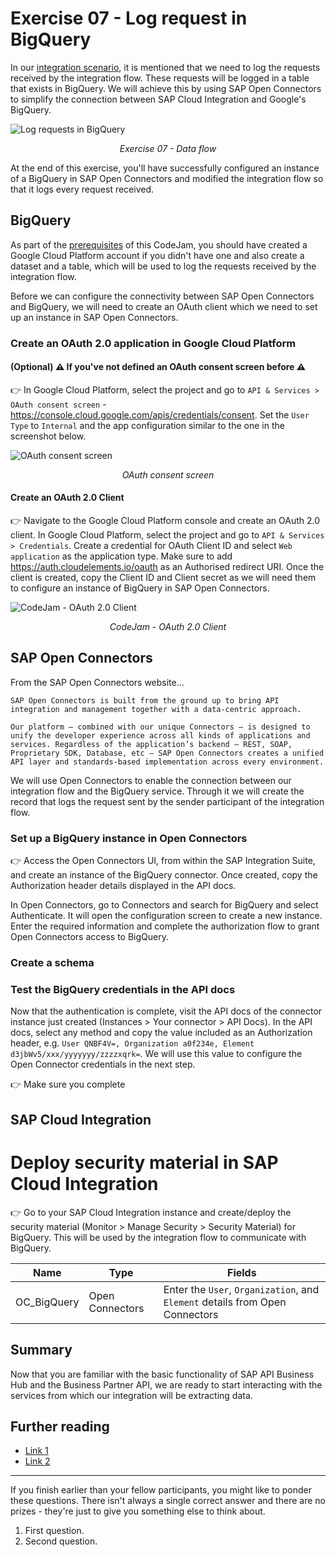 # Exercise 07 - Log request in BigQuery

In our [integration scenario](../../README.md#integration-scenario), it is mentioned that we need to log the requests received by the integration flow. These requests will be logged in a table that exists in BigQuery. We will achieve this by using SAP Open Connectors to simplify the connection between SAP Cloud Integration and Google's BigQuery. 


![Log requests in BigQuery](assets/diagrams/bigquery_data_flow.png)
<p align = "center">
<i>Exercise 07 - Data flow</i>
</p>

At the end of this exercise, you'll have successfully configured an instance of a BigQuery in SAP Open Connectors and modified the integration flow so that it logs every request received.

## BigQuery

As part of the [prerequisites](../../prerequisites.md#bigquery) of this CodeJam, you should have created a Google Cloud Platform account if you didn't have one and also create a dataset and a table, which will be used to log the requests received by the integration flow.

Before we can configure the connectivity between SAP Open Connectors and BigQuery, we will need to create an OAuth client which we need to set up an instance in SAP Open Connectors.

### Create an OAuth 2.0 application in Google Cloud Platform


#### (Optional) ⚠️ If you've not defined an OAuth consent screen before ⚠️

👉 In Google Cloud Platform, select the project and go to `API & Services > OAuth consent screen` - https://console.cloud.google.com/apis/credentials/consent. Set the `User Type` to `Internal` and the app configuration similar to the one in the screenshot below.

![OAuth consent screen](assets/oauth-consent-screen.png)
<p align = "center">
<i>OAuth consent screen</i>
</p>


#### Create an OAuth 2.0 Client

👉 Navigate to the Google Cloud Platform console and create an OAuth 2.0 client. In Google Cloud Platform, select the project and go to `API & Services > Credentials`. Create a credential for OAuth Client ID and select `Web application` as the application type. Make sure to add https://auth.cloudelements.io/oauth as an Authorised redirect URI. Once the client is created, copy the Client ID and Client secret as we will need them to configure an instance of BigQuery in SAP Open Connectors.

![CodeJam - OAuth 2.0 Client](assets/codejam-oauth-clientid.png)
<p align = "center">
<i>CodeJam - OAuth 2.0 Client</i>
</p>


## SAP Open Connectors

From the SAP Open Connectors website... 

    SAP Open Connectors is built from the ground up to bring API integration and management together with a data-centric approach.

    Our platform – combined with our unique Connectors – is designed to unify the developer experience across all kinds of applications and services. Regardless of the application’s backend – REST, SOAP, Proprietary SDK, Database, etc – SAP Open Connectors creates a unified API layer and standards-based implementation across every environment.

We will use Open Connectors to enable the connection between our integration flow and the BigQuery service. Through it we will create the record that logs the request sent by the sender participant of the integration flow.

### Set up a BigQuery instance in Open Connectors

👉 Access the Open Connectors UI, from within the SAP Integration Suite, and create an instance of the BigQuery connector. Once created, copy the Authorization header details displayed in the API docs.



In Open Connectors, go to Connectors and search for BigQuery and select Authenticate. It will open the configuration screen to create a new instance. Enter the required information and complete the authorization flow to grant Open Connectors access to BigQuery.

### Create a schema



### Test the BigQuery credentials in the API docs

Now that the authentication is complete, visit the API docs of the connector instance just created (Instances > Your connector > API Docs). In the API docs, select any method and copy the value included as an Authorization header, e.g. `User QNBF4V=, Organization a0f234e, Element d3jbWv5/xxx/yyyyyyy/zzzzxqrk=`. We will use this value to configure the Open Connector credentials in the next step.

👉 Make sure you complete


## SAP Cloud Integration

# Deploy security material in SAP Cloud Integration

👉 Go to your SAP Cloud Integration instance and create/deploy the security material (Monitor > Manage Security > Security Material) for BigQuery. This will be used by the integration flow to communicate with BigQuery.

| Name        | Type                               | Fields                                                                 |
| ----------- | ---------------------------------- | ---------------------------------------------------------------------- |
| OC_BigQuery | Open Connectors | Enter the `User`, `Organization`, and `Element` details from Open Connectors |

## Summary

Now that you are familiar with the basic functionality of SAP API Business Hub and the Business Partner API, we are ready to start interacting with the services from which our integration will be extracting data.

## Further reading

* [Link 1](https://blogs.sap.com/)
* [Link 2](https://blogs.sap.com/)

---

If you finish earlier than your fellow participants, you might like to ponder these questions. There isn't always a single correct answer and there are no prizes - they're just to give you something else to think about.

1. First question.
2. Second question.
